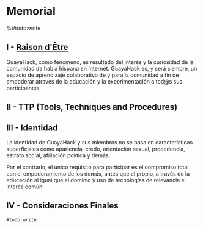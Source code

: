 
# Memorial

%#todo:write

## I - [Raison d'Être](https://en.wiktionary.org/wiki/raison_d%27%C3%AAtre)

GuayaHack, como fenómeno, es resultado del interés y la curiosidad de la comunidad de habla hispana en Internet. GuayaHack es, y será siempre, un espacio de aprendizaje colaborativo de y para la comunidad a fin de empoderar atraves de la educación y la experimentación a tod@s sus participantes.

## II - TTP (Tools, Techniques and Procedures)



## III - Identidad

La identidad de GuayaHack y sus miembros no se basa en características superficiales como apariencia, credo, orientación sexual, procedencia, estrato social, afiliación política y demás. 

Por el contrario, el único requisito para participar es el compromiso total con el empoderamiento de los demás, antes que el propio, a través de la educación al igual que el dominio y uso de tecnologías de relevancia e interés común.

## IV - Consideraciones Finales

`#todo:write`




